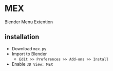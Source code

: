# MEX

Blender Menu Extention

## installation

* Download `mex.py`
* Import to Blender
  * `Edit >> Preferences >> Add-ons >> Install`
* Enable `3D View: MEX`

